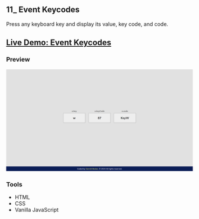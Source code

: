 ## 11_ Event Keycodes

Press any keyboard key and display its value, key code, and code.

## [Live Demo: Event Keycodes](https://11-event-keycodes-gdbecker.replit.app/)

### Preview

!["HomePage"](./HomePage.png)

### Tools
- HTML
- CSS
- Vanilla JavaScript